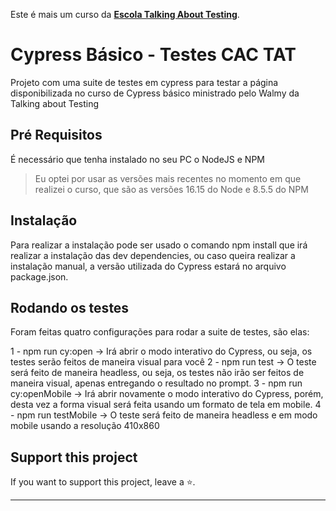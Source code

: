 Este é mais um curso da [**Escola Talking About Testing**](https://udemy.com/user/walmyr).


# Cypress Básico - Testes CAC TAT

Projeto com uma suite de testes em cypress para testar a página disponibilizada no curso de Cypress básico ministrado pelo Walmy da Talking about Testing 
## Pré Requisitos

É necessário que tenha instalado no seu PC o NodeJS e NPM 

> Eu optei por usar as versões mais recentes no momento em que realizei o curso, que são as versões 16.15 do Node e 8.5.5 do NPM

## Instalação

Para realizar a instalação pode ser usado o comando npm install que irá realizar a instalação das dev dependencies, ou caso queira realizar a instalação manual, a  versão utilizada do Cypress estará no arquivo package.json. 

## Rodando os testes

Foram feitas quatro configurações para rodar a suite de testes, são elas:

1 - npm run cy:open -> Irá abrir o modo interativo do Cypress, ou seja, os testes serão feitos de maneira visual para você
2 - npm run test -> O teste será feito de maneira headless, ou seja, os testes não irão ser feitos de maneira visual, apenas entregando o resultado no prompt.
3 - npm run cy:openMobile -> Irá abrir novamente o modo interativo do Cypress, porém, desta vez a forma visual será feita usando um formato de tela em mobile.
4 - npm run testMobile -> O teste será feito de maneira headless e em modo mobile usando a resolução 410x860

## Support this project

If you want to support this project, leave a ⭐.

___

